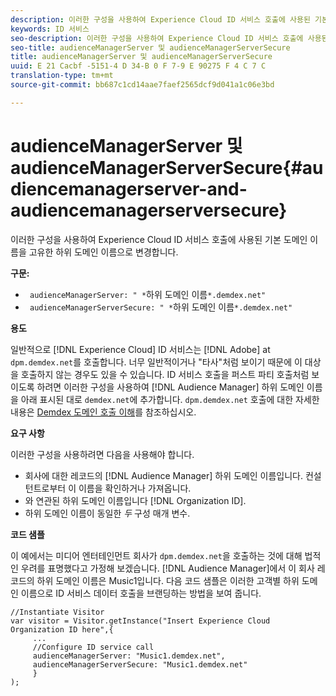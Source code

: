 ```yaml
---
description: 이러한 구성을 사용하여 Experience Cloud ID 서비스 호출에 사용된 기본 도메인 이름을 고유한 하위 도메인 이름으로 변경합니다.
keywords: ID 서비스
seo-description: 이러한 구성을 사용하여 Experience Cloud ID 서비스 호출에 사용된 기본 도메인 이름을 고유한 하위 도메인 이름으로 변경합니다.
seo-title: audienceManagerServer 및 audienceManagerServerSecure
title: audienceManagerServer 및 audienceManagerServerSecure
uuid: E 21 Cacbf -5151-4 D 34-B 0 F 7-9 E 90275 F 4 C 7 C
translation-type: tm+mt
source-git-commit: bb687c1cd14aae7faef2565dcf9d041a1c06e3bd

---
```



# audienceManagerServer 및 audienceManagerServerSecure{#audiencemanagerserver-and-audiencemanagerserversecure}

이러한 구성을 사용하여 Experience Cloud ID 서비스 호출에 사용된 기본 도메인 이름을 고유한 하위 도메인 이름으로 변경합니다.

**구문:**

* ` audienceManagerServer: " *`하위 도메인 이름`*.demdex.net"`
* ` audienceManagerServerSecure: " *`하위 도메인 이름`*.demdex.net"`

**용도**

일반적으로 [!DNL Experience Cloud] ID 서비스는 [!DNL Adobe] at `dpm.demdex.net`를 호출합니다. 너무 일반적이거나 &quot;타사&quot;처럼 보이기 때문에 이 대상을 호출하지 않는 경우도 있을 수 있습니다. ID 서비스 호출을 퍼스트 파티 호출처럼 보이도록 하려면 이러한 구성을 사용하여 [!DNL Audience Manager] 하위 도메인 이름을 아래 표시된 대로 `demdex.net`에 추가합니다. `dpm.demdex.net` 호출에 대한 자세한 내용은 [Demdex 도메인 호출 이해](https://marketing.adobe.com/resources/help/en_US/aam/demdex-calls.html)를 참조하십시오.

**요구 사항**

이러한 구성을 사용하려면 다음을 사용해야 합니다.

* 회사에 대한 레코드의 [!DNL Audience Manager] 하위 도메인 이름입니다. 컨설턴트로부터 이 이름을 확인하거나 가져옵니다.
* 와 연관된 하위 도메인 이름입니다 [!DNL Organization ID].
* 하위 도메인 이름이 동일한 *두* 구성 매개 변수.

**코드 샘플**

이 예에서는 미디어 엔터테인먼트 회사가 `dpm.demdex.net`을 호출하는 것에 대해 법적인 우려를 표명했다고 가정해 보겠습니다. [!DNL Audience Manager]에서 이 회사 레코드의 하위 도메인 이름은 Music1입니다. 다음 코드 샘플은 이러한 고객별 하위 도메인 이름으로 ID 서비스 데이터 호출을 브랜딩하는 방법을 보여 줍니다.

```
//Instantiate Visitor 
var visitor = Visitor.getInstance("Insert Experience Cloud Organization ID here",{ 
     ... 
     //Configure ID service call 
     audienceManagerServer: "Music1.demdex.net", 
     audienceManagerServerSecure: "Music1.demdex.net" 
     } 
);
```

